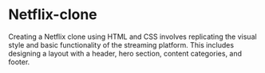 # Netflix-clone
Creating a Netflix clone using HTML and CSS involves replicating the visual style and basic functionality of the streaming platform. This includes designing a layout with a header, hero section, content categories, and footer. 
